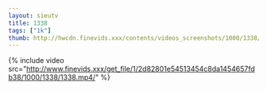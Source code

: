 ```yaml
--- 
layout: sieutv
title: 1338
tags: ["1k"]
thumb: http://hwcdn.finevids.xxx/contents/videos_screenshots/1000/1338/preview.mp4.jpg
---
```

{% include video src="http://www.finevids.xxx/get_file/1/2d82801e54513454c8da1454657fdb38/1000/1338/1338.mp4/" %} 
